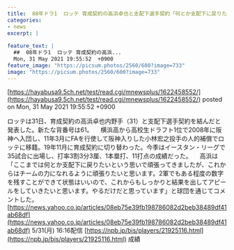 ```yaml
---
title:  08年ドラ1  ロッテ 育成契約の高浜卓也と支配下選手契約「何とか支配下に戻りたいという思いで頑張ってきた」  
categories:
- news
excerpt: |
  
feature_text: |
  ##  08年ドラ1  ロッテ 育成契約の高浜...
  Mon, 31 May 2021 19:55:52  +0900
feature_image: "https://picsum.photos/2560/600?image=733"
image: "https://picsum.photos/2560/600?image=733"
---
```


[https://hayabusa9.5ch.net/test/read.cgi/mnewsplus/1622458552/](https://hayabusa9.5ch.net/test/read.cgi/mnewsplus/1622458552/)
posted on Mon, 31 May 2021 19:55:52  +0900

<!--more-->

ロッテは31日、育成契約の高浜卓也内野手（31）と支配下選手契約を結んだと発表した。新たな背番号は61。 　横浜高から高校生ドラフト1位で2008年に阪神へ入団し、11年3月にFAを行使して阪神入りした小林宏之投手の人的補償でロッテに移籍。19年11月に育成契約に切り替わった。今季はイースタン・リーグで35試合に出場し、打率3割3分3厘、1本塁打、11打点の成績だった。 　高浜は「ここまでは何とか支配下に戻りたいという思いで頑張ってきましたが、これからはチームの力になれるように頑張りたいと思います。2軍でもある程度の数字を残すことができて状態はいいので、これからもしっかりと結果を出してアピールをしていきたいと思います。やるだけだと思っています」と球団を通じてコメントした。 [https://news.yahoo.co.jp/articles/08eb75e39fb198786082d2beb38489df41ab68df](https://news.yahoo.co.jp/articles/08eb75e39fb198786082d2beb38489df41ab68df) 5/31(月) 16:16配信 [https://npb.jp/bis/players/21925116.html](https://npb.jp/bis/players/21925116.html) 成績
